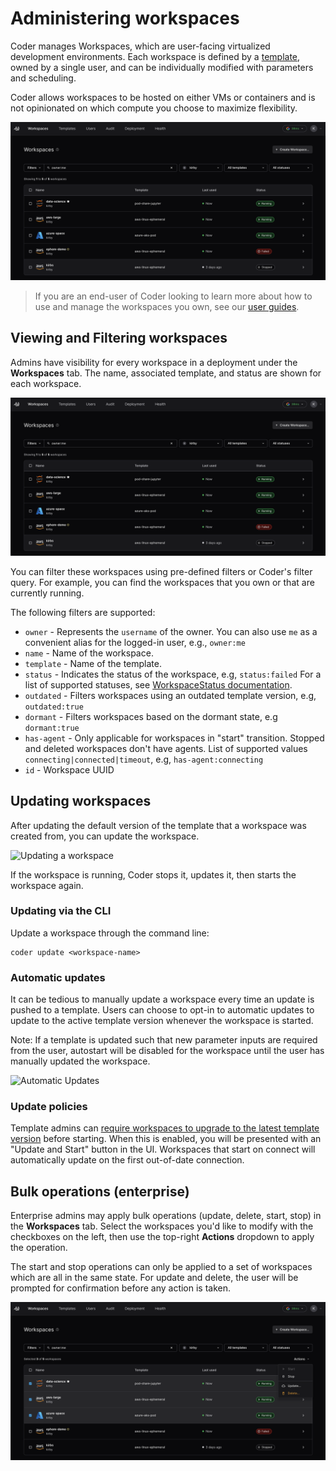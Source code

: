 # Administering workspaces

<!--
Layout of admin/workspaces/

README.md
lifecycle.md
update-policies.md
multiple-agents.md
auditing.md
 -->

Coder manages Workspaces, which are user-facing virtualized development environments. Each workspace is defined by a [template](../templates/README.md), owned by a single user, and can be individually modified with parameters and scheduling.

Coder allows workspaces to be hosted on either VMs or containers and is not opinionated on which compute you choose to maximize flexibility.

![Example workspace view](../../images/user-guides/workspace-list-ui.png)

> If you are an end-user of Coder looking to learn more about how to use and manage the workspaces you own, see our [user guides](../../user-guides/README.md).

## Viewing and Filtering workspaces

Admins have visibility for every workspace in a deployment under the **Workspaces** tab. The name, associated template, and status are shown for each workspace.

![Workspace listing UI](../../images/user-guides/workspace-list-ui.png)

You can filter these workspaces using pre-defined filters or
Coder's filter query. For example, you can find the workspaces that you own or
that are currently running.

The following filters are supported:

- `owner` - Represents the `username` of the owner. You can also use `me` as a
  convenient alias for the logged-in user, e.g., `owner:me`
- `name` - Name of the workspace.
- `template` - Name of the template.
- `status` - Indicates the status of the workspace, e.g, `status:failed` For a
  list of supported statuses, see
  [WorkspaceStatus documentation](https://pkg.go.dev/github.com/coder/coder/codersdk#WorkspaceStatus).
- `outdated` - Filters workspaces using an outdated template version, e.g,
  `outdated:true`
- `dormant` - Filters workspaces based on the dormant state, e.g `dormant:true`
- `has-agent` - Only applicable for workspaces in "start" transition. Stopped
  and deleted workspaces don't have agents. List of supported values
  `connecting|connected|timeout`, e.g, `has-agent:connecting`
- `id` - Workspace UUID

## Updating workspaces

After updating the default version of the template that a workspace was created
from, you can update the workspace.

![Updating a workspace](../../images/workspace-update.png)

If the workspace is running, Coder stops it, updates it, then starts the workspace again.

### Updating via the CLI

Update a workspace through the command line:

```shell
coder update <workspace-name>
```

### Automatic updates

It can be tedious to manually update a workspace every time an update is pushed
to a template. Users can choose to opt-in to automatic updates to update to the
active template version whenever the workspace is started.

Note: If a template is updated such that new parameter inputs are required from
the user, autostart will be disabled for the workspace until the user has
manually updated the workspace.

![Automatic Updates](../../images/workspace-automatic-updates.png)

### Update policies

Template admins can [require workspaces to upgrade to the latest template version](../templates/managing-templates/README.md#updating-templates) before starting. When this is enabled, you will be presented with an "Update and Start" button in the UI. Workspaces that start on connect will automatically update on the first out-of-date connection.

## Bulk operations (enterprise)

Enterprise admins may apply bulk operations (update, delete, start, stop) in the **Workspaces** tab. Select the workspaces you'd like to modify with the checkboxes on the left, then use the top-right **Actions** dropdown to apply the operation.

The start and stop operations can only be applied to a set of workspaces which are all in the same state. For update and delete, the user will be prompted for confirmation before any action is taken.

![Bulk workspace actions](../../images/user-guides/workspace-bulk-actions.png)

<!-- TODO: Children or next steps -->

